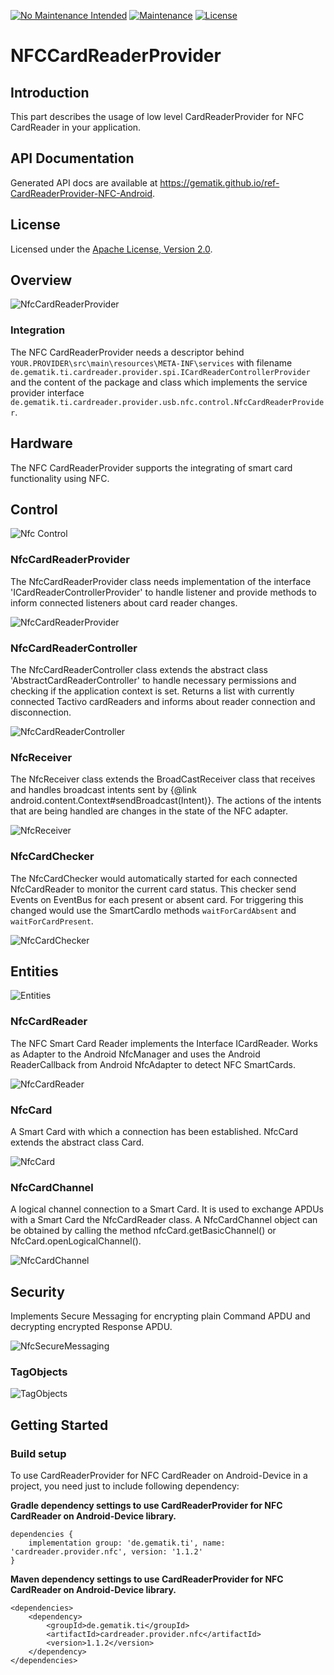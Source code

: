 [![No Maintenance Intended](http://unmaintained.tech/badge.svg)](http://unmaintained.tech/)
[![Maintenance](https://img.shields.io/badge/Maintained%3F-no-red.svg)](https://bitbucket.org/lbesson/ansi-colors)
[![License](https://img.shields.io/badge/License-Apache%202.0-blue.svg)](https://opensource.org/licenses/Apache-2.0)

# NFCCardReaderProvider

## Introduction

This part describes the usage of low level CardReaderProvider for NFC CardReader in your application.

## API Documentation

Generated API docs are available at <https://gematik.github.io/ref-CardReaderProvider-NFC-Android>.

## License

Licensed under the [Apache License, Version 2.0](https://www.apache.org/licenses/LICENSE-2.0).

## Overview

![NfcCardReaderProvider](cardreader.provider.nfc/doc/images/NFCCRP/generated/overview.png)

  

### Integration

The NFC CardReaderProvider needs a descriptor behind `YOUR.PROVIDER\src\main\resources\META-INF\services` with filename
`de.gematik.ti.cardreader.provider.spi.ICardReaderControllerProvider` and the content of the package and class which implements the service provider interface
`de.gematik.ti.cardreader.provider.usb.nfc.control.NfcCardReaderProvider`.

## Hardware

The NFC CardReaderProvider supports the integrating of smart card functionality using NFC.

## Control

![Nfc Control](cardreader.provider.nfc/doc/images/NFCCRP/generated/control.png)

  

### NfcCardReaderProvider

The NfcCardReaderProvider class needs implementation of the interface 'ICardReaderControllerProvider' to handle listener and provide methods to inform connected listeners about card reader changes.

![NfcCardReaderProvider](cardreader.provider.nfc/doc/images/NFCCRP/generated/NfcCardReaderProvider.png)

  

### NfcCardReaderController

The NfcCardReaderController class extends the abstract class 'AbstractCardReaderController' to handle necessary permissions and checking if the application context is set.
Returns a list with currently connected Tactivo cardReaders and informs about reader connection and disconnection.

![NfcCardReaderController](cardreader.provider.nfc/doc/images/NFCCRP/generated/NfcCardReaderController.png)

  

### NfcReceiver

The NfcReceiver class extends the BroadCastReceiver class that receives and handles broadcast intents sent by {@link android.content.Context\#sendBroadcast(Intent)}.
The actions of the intents that are being handled are changes in the state of the NFC adapter.

![NfcReceiver](cardreader.provider.nfc/doc/images/NFCCRP/generated/NfcCardChecker.png)

  

### NfcCardChecker

The NfcCardChecker would automatically started for each connected NfcCardReader to monitor the current card status.
This checker send Events on EventBus for each present or absent card.
For triggering this changed would use the SmartCardIo methods `waitForCardAbsent` and `waitForCardPresent`.

![NfcCardChecker](cardreader.provider.nfc/doc/images/NFCCRP/generated/NfcCardChecker.png)

  

## Entities

![Entities](cardreader.provider.nfc/doc/images/NFCCRP/generated/entities.png)

  

### NfcCardReader

The NFC Smart Card Reader implements the Interface ICardReader.
Works as Adapter to the Android NfcManager and uses the Android ReaderCallback from Android NfcAdapter to detect NFC SmartCards.

![NfcCardReader](cardreader.provider.nfc/doc/images/NFCCRP/generated/NfcCardReader.png)

  

### NfcCard

A Smart Card with which a connection has been established.
NfcCard extends the abstract class Card.

![NfcCard](cardreader.provider.nfc/doc/images/NFCCRP/generated/NfcCard.png)

  

### NfcCardChannel

A logical channel connection to a Smart Card.
It is used to exchange APDUs with a Smart Card the NfcCardReader class.
A NfcCardChannel object can be obtained by calling the method nfcCard.getBasicChannel() or NfcCard.openLogicalChannel().

![NfcCardChannel](cardreader.provider.nfc/doc/images/NFCCRP/generated/NfcCardChannel.png)

  

## Security

Implements Secure Messaging for encrypting plain Command APDU and decrypting encrypted Response APDU.

![NfcSecureMessaging](cardreader.provider.nfc/doc/images/NFCCRP/generated/SecureMessaging.png)

  

### TagObjects

![TagObjects](cardreader.provider.nfc/doc/images/NFCCRP/generated/tagobjects.png)

  

## Getting Started

### Build setup

To use CardReaderProvider for NFC CardReader on Android-Device in a project, you need just to include following dependency:

**Gradle dependency settings to use CardReaderProvider for NFC CardReader on Android-Device library.**

    dependencies {
        implementation group: 'de.gematik.ti', name: 'cardreader.provider.nfc', version: '1.1.2'
    }

**Maven dependency settings to use CardReaderProvider for NFC CardReader on Android-Device library.**

    <dependencies>
        <dependency>
            <groupId>de.gematik.ti</groupId>
            <artifactId>cardreader.provider.nfc</artifactId>
            <version>1.1.2</version>
        </dependency>
    </dependencies>
